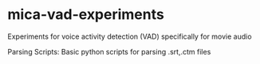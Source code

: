 # mica-vad-experiments
Experiments for voice activity detection (VAD) specifically for movie audio

Parsing Scripts: Basic python scripts for parsing .srt,.ctm files
